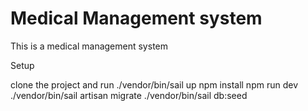 # Medical Management system
This is a medical management system

Setup

clone the project and run 
./vendor/bin/sail up 
npm install
npm run dev
./vendor/bin/sail artisan migrate
./vendor/bin/sail db:seed
